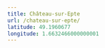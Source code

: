 ```yaml
---
title: Château-sur-Epte
url: /chateau-sur-epte/
latitude: 49.1960677
longitude: 1.6632466000000001
---
```

